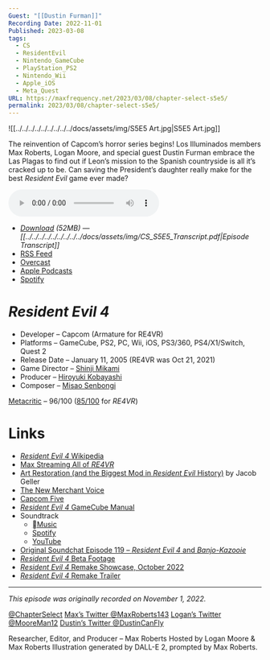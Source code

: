 ```yaml
---
Guest: "[[Dustin Furman]]"
Recording Date: 2022-11-01
Published: 2023-03-08
tags:
  - CS
  - ResidentEvil
  - Nintendo_GameCube
  - PlayStation_PS2
  - Nintendo_Wii
  - Apple_iOS
  - Meta_Quest
URL: https://maxfrequency.net/2023/03/08/chapter-select-s5e5/
permalink: 2023/03/08/chapter-select-s5e5/
---
```

![[../../../../../../../../../docs/assets/img/S5E5 Art.jpg|S5E5 Art.jpg]]

The reinvention of Capcom’s horror series begins! Los Illuminados members Max Roberts, Logan Moore, and special guest Dustin Furman embrace the Las Plagas to find out if Leon’s mission to the Spanish countryside is all it’s cracked up to be. Can saving the President’s daughter really make for the best *Resident Evil* game ever made?

<audio controls>
  <source src="https://traffic.libsyn.com/chapterselectpod/CS_S5E5_Final.mp3">
</audio>

- *[Download](https://traffic.libsyn.com/chapterselectpod/CS_S5E5_Final.mp3) (52MB)  — [[../../../../../../../../../docs/assets/img/CS_S5E5_Transcript.pdf|Episode Transcript]]*
- [RSS Feed](https://chapterselectpod.libsyn.com/rss)
- [Overcast](https://overcast.fm/itunes1568777352/chapter-select)
- [Apple Podcasts](https://podcasts.apple.com/us/podcast/chapter-select/id1568777352)
- [Spotify](https://open.spotify.com/show/4f1TLZXbwtSX7uHROe9KlS)
# *Resident Evil 4*

- Developer – Capcom (Armature for RE4VR)
- Platforms – GameCube, PS2, PC, Wii, iOS, PS3/360, PS4/X1/Switch, Quest 2
- Release Date – January 11, 2005 (RE4VR was Oct 21, 2021)
- Game Director – [Shinji Mikami](https://en.wikipedia.org/wiki/Shinji_Mikami)
- Producer – [Hiroyuki Kobayashi](https://en.wikipedia.org/wiki/Hiroyuki_Kobayashi_(producer))
- Composer – [Misao Senbongi](https://www.mobygames.com/developer/sheet/view/developerId,88434/)

[Metacritic](https://www.metacritic.com/game/gamecube/resident-evil-4) – 96/100 ([85/100](https://www.metacritic.com/game/pc/resident-evil-4-vr-oculus-quest-2) for *RE4VR*)
# Links

- [*Resident Evil 4* Wikipedia](https://en.wikipedia.org/wiki/Resident_Evil_4)
- [Max Streaming All of *RE4VR*](https://youtube.com/playlist?list=PLxCxW3Sbhy5Z7jiYi0aoQAU0ZRIaBjNJR)
- [Art Restoration (and the Biggest Mod in *Resident Evil* History)](https://youtu.be/7uJuTKyM4rQ) by Jacob Geller
- [The New Merchant Voice](https://youtube.com/watch?v=9e_U2Uz_hr8&t=3004)
- [Capcom Five](https://en.wikipedia.org/wiki/Capcom_Five)
- [*Resident Evil 4* GameCube Manual](http://static.capcom.com/manuals/re4/RE4_GC_DMNL_EN.pdf)
- Soundtrack
	- [Music](https://music.apple.com/gb/album/resident-evil-4-sound-collection/1329345078)
	- [Spotify](https://open.spotify.com/album/17E5tbNHce6M2Le73VpoUY)
	- [YouTube](https://youtube.com/playlist?list=PLAs1Kha_R9dIvc0eE-BYV765HqlUTLni6)
- [Original Soundchat Episode 119 – *Resident Evil 4* and *Banjo-Kazooie*](https://anondino.squarespace.com/osc/2021/5/4/osc-119-resident-evil-4-amp-banjo-kazooie)
- [*Resident Evil 4* Beta Footage](https://youtu.be/ojtbdcJP6SU)
- [*Resident Evil 4* Remake Showcase, October 2022](https://youtube.com/watch?v=9e_U2Uz_hr8&t=2583)
- [*Resident Evil 4* Remake Trailer](https://youtu.be/E69tKrfEQag)

---
*This episode was originally recorded on November 1, 2022.*

[@ChapterSelect](https://www.twitter.com/chapterselect)
[Max’s Twitter @MaxRoberts143](https://www.twitter.com/maxroberts143)
[Logan’s Twitter @MooreMan12](https://www.twitter.com/mooreman12)
[Dustin’s Twitter @DustinCanFly](https://www.twitter.com/DustinCanFly)

Researcher, Editor, and Producer – Max Roberts
Hosted by Logan Moore & Max Roberts
Illustration generated by DALL-E 2, prompted by Max Roberts.